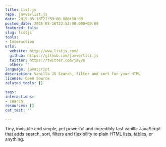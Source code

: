 ```yaml
---
title: List.js
repo: javve/list.js
date: 2015-05-16T22:53:00.000+00:00
posted_date: 2015-05-16T22:53:00.000+00:00
featured: false
slug: listjs
tools:
- Interaction
urls:
  website: http://www.listjs.com/
  github: https://github.com/javve/list.js
  twitter: https://twitter.com/javve
  other: ''
language: Javascript
description: Vanilla JS Search, filter and sort for your HTML
license: Open Source
related_tools: []

tags:
interactions:
- search
resources: []
cat_test: ''

---
```

Tiny, invisible and simple, yet powerful and incredibly fast vanilla JavaScript that adds search, sort, filters and flexibility to plain HTML lists, tables, or anything.
